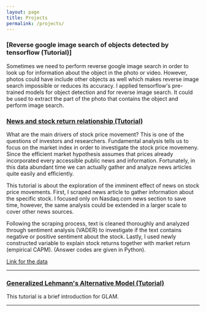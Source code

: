 ```yaml
---
layout: page
title: Projects
permalink: /projects/
---
```



### [Reverse google image search of objects detected by tensorflow (Tutorial)]

Sometimes we need to perform reverse google image search in order to look up for information about the object in the photo or video.
However, photos could have include other objects as well which makes reverse image search impossible or reduces its accuracy.
I applied tensorflow's pre-trained models for object detection and for reverse image search. It could be used to extract the part of the photo that contains the object and perform image search.

### [News and stock return relationship (Tutorial)](/projects/news_and_boeing_stocks.html)

What are the main drivers of stock price movement? This is one of the questions of investors and researchers. Fundamental analysis tells us to focus on the market index in order to investigate the stock price movemeny. Since the efficient market hypothesis assumes that prices already incorporated every accessible public news and information. Fortunately, in this data abundant time we can actually gather and analyze news articles quite easily and efficiently. 

This tutorial is about the exploration of the imminent effect of news on stock price movements. First, I scraped news article to gather information about the specific stock. I focused only on Nasdaq.com news section to save time, however, the same analysis could be extended in a larger scale to cover other news sources.

Following the scraping process, text is cleaned thoroughly and analyzed through sentiment analysis (VADER) to investigate if the text contains negative or positive sentiment about the stock. Lastly, I used newly constructed variable to explain stock returns together with market return (empirical CAPM). (Answer codes are given in Python).

[Link for the data](https://github.com/navruzbek1992/data_science_challenges/blob/master/data.zip?raw=true)

***

### [Generalized Lehmann's Alternative Model (Tutorial)](/projects/glam_demonstration.html)

This tutorial is a brief introduction for GLAM. 

***
